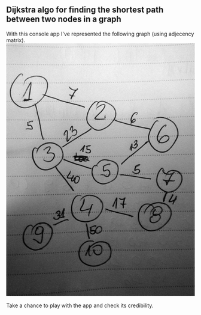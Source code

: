 ## Dijkstra algo for finding the shortest path between two nodes in a graph

With this console app I've represented the following graph (using adjecency matrix).
![alt text](graph.jpg)

Take a chance to play with the app and check its credibility.
